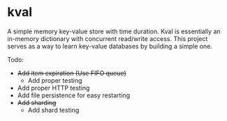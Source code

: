 # kval
A simple memory key-value store with time duration. Kval is essentially an in-memory dictionary with concurrent read/write access.
This project serves as a way to learn key-value databases by building a simple one. 

Todo:
* ~~Add item expiration (Use FIFO queue)~~
    * Add proper testing
* Add proper HTTP testing
* Add file persistence for easy restarting
* ~~Add sharding~~
    * Add shard testing 
